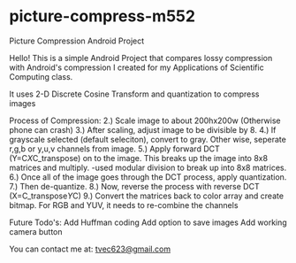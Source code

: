 picture-compress-m552
=====================

Picture Compression Android Project 

Hello! This is a simple Android Project that compares lossy compression with Android's compression I created for 
my Applications of Scientific Computing class.

It uses 2-D Discrete Cosine Transform and quantization to compress images 

Process of Compression:
2.) Scale image to about 200hx200w (Otherwise phone can crash)
3.) After scaling, adjust image to be divisible by 8. 
4.) If grayscale selected (default seleciton), convert to gray.
	Other wise, seperate r,g,b or y,u,v channels from image.
5.) Apply forward DCT (Y=C*X*C_transpose)	on to the image. This breaks up the image into 8x8 matrices and multiply.
-used modular division to break up into 8x8 matrices.
6.) Once all of the image goes through the DCT process, apply quantization.
7.) Then de-quantize. 
8.) Now, reverse the process with reverse DCT (X=C_transpose*Y*C)
9.) Convert the matrices back to color array and create bitmap.
	For RGB and YUV, it needs to re-combine the channels

Future Todo's:
Add Huffman coding
Add option to save images
Add working camera button

You can contact me at:
tvec623@gmail.com
